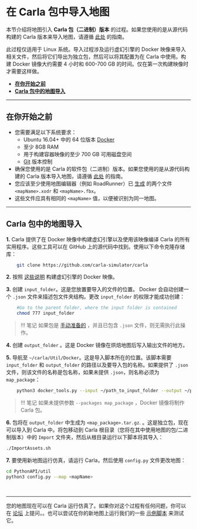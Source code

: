 # 在 Carla 包中导入地图

本节介绍将地图引入 __Carla 包（二进制）版本__ 的过程。如果您使用的是从源代码构建的 Carla 版本来导入地图，请遵循 [此处][source_ingest] 的指南。

此过程仅适用于 Linux 系统。导入过程涉及运行虚幻引擎的 Docker 映像来导入相关文件，然后将它们导出为独立包，然后可以将其配置为在 Carla 中使用。构建 Docker 镜像大约需要 4 小时和 600-700 GB 的时间。仅在第一次构建映像时才需要这样做。

- [__在你开始之前__](#before-you-begin)
- [__Carla 包中的地图导入__](#map-ingestion-in-a-carla-package)

---

## 在你开始之前

- 您需要满足以下系统要求：
    - Ubuntu 16.04+ 中的 64 位版本 [Docker](https://docs.docker.com/engine/install/) 
    - 至少 8GB RAM
    - 用于构建容器映像的至少 700 GB 可用磁盘空间
    - [Git](https://git-scm.com/downloads) 版本控制
- 确保您使用的是 Carla 的软件包（二进制）版本。如果您使用的是从源代码构建的 Carla 版本导入地图，请遵循 [此处][source_ingest] 的指南。
- 您应该至少使用地图编辑器（例如 RoadRunner）已 [生成][rr_generate_map] 的两个文件`<mapName>.xodr` 和 `<mapName>.fbx`。
- 这些文件应具有相同的 `<mapName>` 值，以便被识别为同一地图。


[source_ingest]: tuto_M_add_map_source.md
[import_map_package]: tuto_M_add_map_package.md
[rr_generate_map]: tuto_M_generate_map.md

---
## Carla 包中的地图导入

__1.__ Carla 提供了在 Docker 映像中构建虚幻引擎以及使用该映像编译 Carla 的所有实用程序。这些工具可以在 GitHub 上的源代码中找到。使用以下命令克隆存储库：

```sh
    git clone https://github.com/carla-simulator/carla
```

__2.__ 按照 [这些说明](https://github.com/carla-simulator/carla/tree/master/Util/Docker) 构建虚幻引擎的 Docker 映像。 

__3.__ 创建 `input_folder`。这是您放置要导入的文件的位置。 Docker 会自动创建一个 `.json` 文件来描述包文件夹结构。更改 `input_folder` 的权限才能成功创建：

```sh
    #Go to the parent folder, where the input folder is contained
    chmod 777 input_folder
```

> !!! 笔记
    如果包是 [手动准备的](tuto_M_manual_map_package.md) ，并且已包含 `.json` 文件，则无需执行此操作。

__4.__ 创建 `output_folder` 。这是 Docker 镜像在烘焙地图后写入输出文件的地方。

__5.__ 导航至 `~/carla/Util/Docker`。这是导入脚本所在的位置。该脚本需要 `input_folder` 和 `output_folder` 的路径以及要导入包的名称。如果提供了 `.json` 文件，则该文件的名称是包名称，如果未提供  `.json`，则名称必须为 `map_package`：

```sh
    python3 docker_tools.py --input ~/path_to_input_folder --output ~/path_to_output_folder --packages map_package
```

> !!! 笔记
    如果未提供参数 `--packages map_package` ，Docker 镜像将制作 Carla 包。 

__6.__ 包将在 `output_folder` 中生成为 `<map_package>.tar.gz`. 。这是独立包，现在可以导入到 Carla 中。将包移动到 Carla 根目录（您将在其中使用地图的包/二进制版本）中的 `Import` 文件夹，然后从根目录运行以下脚本将其导入：

```sh
./ImportAssets.sh
```

__7.__ 要使用新地图运行仿真，请运行 Carla，然后使用 `config.py` 文件更改地图：

```sh
cd PythonAPI/util
python3 config.py --map <mapName>
```
<br>

---

您的地图现在可以在 Carla 运行仿真了。如果你对这个过程有任何问题，你可以在 [论坛](https://github.com/carla-simulator/carla/discussions) 上提问，。也可以尝试在你的新地图上运行我们的一些 [示例脚本](https://github.com/carla-simulator/carla/tree/master/PythonAPI/examples) 来测试它。